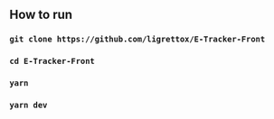 ## How to run
### `git clone https://github.com/ligrettox/E-Tracker-Front`
### `cd E-Tracker-Front`
### `yarn`
### `yarn dev`
